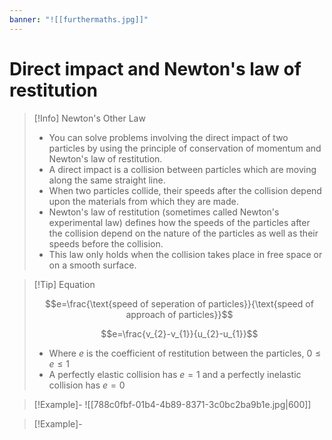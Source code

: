 ```yaml
---
banner: "![[furthermaths.jpg]]"
---
```

# Direct impact and Newton's law of restitution

> [!Info] Newton's Other Law 
> - You can solve problems involving the direct impact of two particles by using the principle of conservation of momentum and Newton's law of restitution. 
> - A direct impact is a collision between particles which are moving along the same straight line. 
> - When two particles collide, their speeds after the collision depend upon the materials from which they are made. 
> - Newton's law of restitution (sometimes called Newton's experimental law) defines how the speeds of the particles after the collision depend on the nature of the particles as well as their speeds before the collision. 
> - This law only holds when the collision takes place in free space or on a smooth surface.

> [!Tip] Equation
> 
> $$e=\frac{\text{speed of seperation of particles}}{\text{speed of approach of particles}}$$
> 
> $$e=\frac{v_{2}-v_{1}}{u_{2}-u_{1}}$$
> 
> - Where $e$ is the coefficient of restitution between the particles, $0\leq e\leq1$
> - A perfectly elastic collision has $e=1$ and a perfectly inelastic collision has $e=0$

> [!Example]- 
> ![[788c0fbf-01b4-4b89-8371-3c0bc2ba9b1e.jpg|600]]

> [!Example]- 